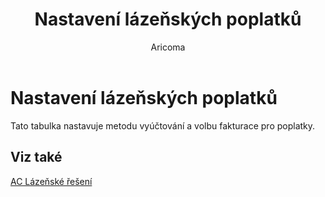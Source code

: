﻿---
    title: "Nastavení lázeňských poplatků"
    author: Aricoma
    ms.date: 04/30/2018
    ms.topic: article
    ms.prod: dynamics-nav-2017
    ms.contentlocale: cs-cz
    ms.lasthandoff: 04/30/2018
---

# Nastavení lázeňských poplatků

Tato tabulka nastavuje metodu vyúčtování a volbu fakturace pro poplatky.  


## <a name="see-also"></a>Viz také
[AC Lázeňské řešení](ac-spa-solution.md)